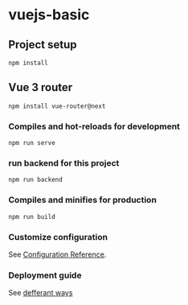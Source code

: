 # vuejs-basic

## Project setup
```
npm install
```

## Vue 3 router
```
npm install vue-router@next
```

### Compiles and hot-reloads for development
```
npm run serve
```

### run backend for this project
```
npm run backend
```

### Compiles and minifies for production
```
npm run build
```

### Customize configuration
See [Configuration Reference](https://cli.vuejs.org/config/).

### Deployment guide
See [defferant ways](https://cli.vuejs.org/guide/deployment.html)
